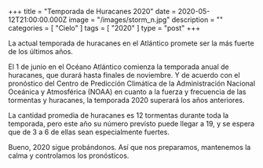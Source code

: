 +++
title = "Temporada de Huracanes 2020"
date = 2020-05-12T21:00:00.000Z
image = "/images/storm_n.jpg"
description = ""
categories = [ "Cielo" ]
tags = [ "2020" ]
type = "post"
+++

La actual temporada de huracanes en el Atlántico promete ser la más fuerte de los últimos años.

El 1 de junio en el Océano Atlántico comienza la temporada anual de huracanes, que durará hasta finales de noviembre. Y de acuerdo con el pronóstico del Centro de Predicción Climática de la Administración Nacional Oceánica y Atmosférica (NOAA) en cuanto a la fuerza y frecuencia de las tormentas y huracanes, la temporada 2020 superará los años anteriores.

La cantidad promedia de huracanes es 12 tormentas durante toda la temporada, pero este año su número previsto puede llegar a 19, y se espera que de 3 a 6 de ellas sean especialmente fuertes.

Bueno, 2020 sigue probándonos. Así que nos preparamos, mantenemos la calma y controlamos los pronósticos.
